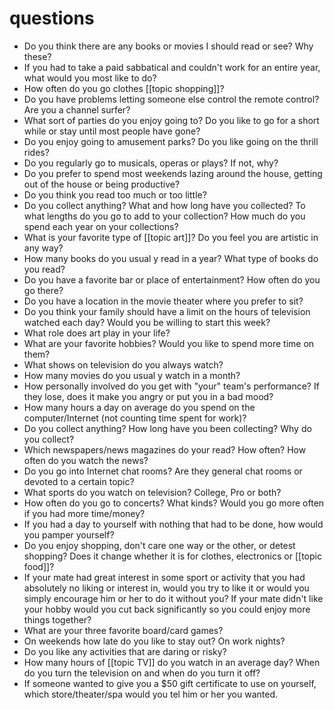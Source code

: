 # questions
* Do you think there are any books or movies I should read or see? Why these?
* If you had to take a paid sabbatical and couldn't work for an entire year, what would you most like to do?
* How often do you go clothes [[topic shopping]]?
* Do you have problems letting someone else control the remote control? Are you a channel surfer?
* What sort of parties do you enjoy going to? Do you like to go for a short while or stay until most people have gone?
* Do you enjoy going to amusement parks? Do you like going on the thrill rides?
* Do you regularly go to musicals, operas or plays? If not, why?
* Do you prefer to spend most weekends lazing around the house, getting out of the house or being productive?
* Do you think you read too much or too little?
* Do you collect anything? What and how long have you collected? To what lengths do you go to add to your collection? How much do you spend each year on your collections?
* What is your favorite type of [[topic art]]? Do you feel you are artistic in any way?
* How many books do you usual y read in a year? What type of books do you read?
* Do you have a favorite bar or place of entertainment? How often do you go there?
* Do you have a location in the movie theater where you prefer to sit?
* Do you think your family should have a limit on the hours of television watched each day? Would you be willing to start this week?
* What role does art play in your life?
* What are your favorite hobbies? Would you like to spend more time on them?
* What shows on television do you always watch?
* How many movies do you usual y watch in a month?
* How personally involved do you get with "your" team's performance? If they lose, does it make you angry or put you in a bad mood?
* How many hours a day on average do you spend on the computer/Internet (not counting time spent for work)?
* Do you collect anything? How long have you been collecting? Why do you collect?
* Which newspapers/news magazines do your read? How often? How often do you watch the news?
* Do you go into Internet chat rooms? Are they general chat rooms or devoted to a certain topic?
* What sports do you watch on television? College, Pro or both?
* How often do you go to concerts? What kinds? Would you go more often if you had more time/money?
* If you had a day to yourself with nothing that had to be done, how would you pamper yourself?
* Do you enjoy shopping, don't care one way or the other, or detest shopping? Does it change whether it is for clothes, electronics or [[topic food]]?
* If your mate had great interest in some sport or activity that you had absolutely no liking or interest in, would you try to like it or would you simply encourage him or her to do it without you? If your mate didn't like your hobby would you cut back significantly so you could enjoy more things together?
* What are your three favorite board/card games?
* On weekends how late do you like to stay out? On work nights?
* Do you like any activities that are daring or risky?
* How many hours of [[topic TV]] do you watch in an average day? When do you turn the television on and when do you turn it off?
* If someone wanted to give you a $50 gift certificate to use on yourself, which store/theater/spa would you tel him or her you wanted.

